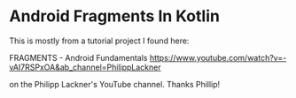 # Android Fragments In Kotlin

This is mostly from a tutorial project I found here:

FRAGMENTS - Android Fundamentals
https://www.youtube.com/watch?v=-vAI7RSPxOA&ab_channel=PhilippLackner

on the Philipp Lackner's YouTube channel. Thanks Phillip!
